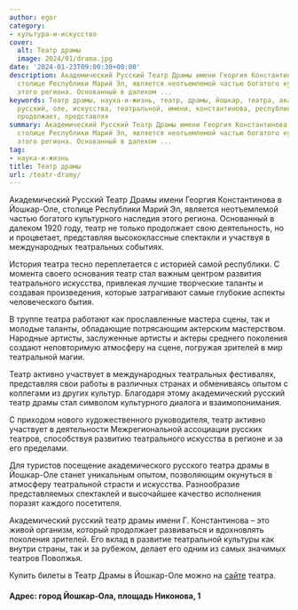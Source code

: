 ```yaml
---
author: egor
category:
- культура-и-искусство
cover:
  alt: Театр драмы
  image: 2024/01/drama.jpg
date: '2024-01-23T09:00:30+00:00'
description: Академический Русский Театр Драмы имени Георгия Константинова в Йошкар-Оле,
  столице Республики Марий Эл, является неотъемлемой частью богатого культурного наследия
  этого региона. Основанный в далеком ...
keywords: Театр драмы, наука-и-жизнь, театр, драмы, йошкар, театра, академический,
  русский, оле, искусства, театральной, имени, константинова, республики, культурного,
  продолжает, представляя
summary: Академический Русский Театр Драмы имени Георгия Константинова в Йошкар-Оле,
  столице Республики Марий Эл, является неотъемлемой частью богатого культурного наследия
  этого региона. Основанный в далеком ...
tag:
- наука-и-жизнь
title: Театр драмы
url: /teatr-dramy/
---
```


Академический Русский Театр Драмы имени Георгия Константинова в Йошкар-Оле, столице Республики Марий Эл, является неотъемлемой частью богатого культурного наследия этого региона. Основанный в далеком 1920 году, театр не только продолжает свою деятельность, но и процветает, представляя высококлассные спектакли и участвуя в международных театральных событиях.

История театра тесно переплетается с историей самой республики. С момента своего основания театр стал важным центром развития театрального искусства, привлекая лучшие творческие таланты и создавая произведения, которые затрагивают самые глубокие аспекты человеческого бытия.

В труппе театра работают как прославленные мастера сцены, так и молодые таланты, обладающие потрясающим актерским мастерством. Народные артисты, заслуженные артисты и актеры среднего поколения создают неповторимую атмосферу на сцене, погружая зрителей в мир театральной магии.

Театр активно участвует в международных театральных фестивалях, представляя свои работы в различных странах и обмениваясь опытом с коллегами из других культур. Благодаря этому академический русский театр драмы стал символом культурного диалога и взаимопонимания.

С приходом нового художественного руководителя, театр активно участвует в деятельности Межрегиональной ассоциации русских театров, способствуя развитию театрального искусства в регионе и за его пределами.

Для туристов посещение академического русского театра драмы в Йошкар-Оле станет уникальным опытом, позволяющим окунуться в атмосферу театральной страсти и искусства. Разнообразие представляемых спектаклей и высочайшее качество исполнения поразят каждого посетителя.

Академический русский театр драмы имени Г. Константинова – это живой организм, который продолжает развиваться и вдохновлять поколения зрителей. Его вклад в развитие театральной культуры как внутри страны, так и за рубежом, делает его одним из самых значимых театров Поволжья.

Купить билеты в Театр Драмы в Йошкар-Оле можно на [сайте](https://rusdramtheatre.ru/afisha/) театра.

#### Адрес: город Йошкар-Ола, площадь Никонова, 1